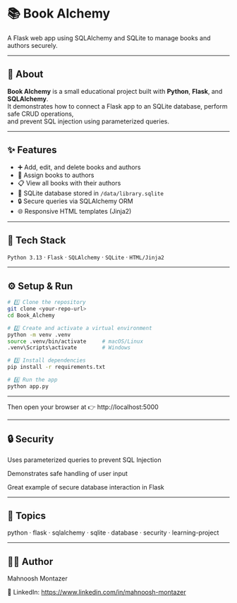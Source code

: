 # 📚 Book Alchemy

A Flask web app using SQLAlchemy and SQLite to manage books and authors securely.

---

## 🧠 About
**Book Alchemy** is a small educational project built with **Python**, **Flask**, and **SQLAlchemy**.  
It demonstrates how to connect a Flask app to an SQLite database, perform safe CRUD operations,  
and prevent SQL injection using parameterized queries.

---

## ✨ Features
- ➕ Add, edit, and delete books and authors  
- 🔗 Assign books to authors  
- 📋 View all books with their authors  
- 🧱 SQLite database stored in `/data/library.sqlite`  
- 🔒 Secure queries via SQLAlchemy ORM  
- 🌐 Responsive HTML templates (Jinja2)

---

## 🧩 Tech Stack
`Python 3.13` · `Flask` · `SQLAlchemy` · `SQLite` · `HTML/Jinja2`

---

## ⚙️ Setup & Run

```bash
# 1️⃣ Clone the repository
git clone <your-repo-url>
cd Book_Alchemy

# 2️⃣ Create and activate a virtual environment
python -m venv .venv
source .venv/bin/activate     # macOS/Linux
.venv\Scripts\activate        # Windows

# 3️⃣ Install dependencies
pip install -r requirements.txt

# 4️⃣ Run the app
python app.py
```
---

Then open your browser at 👉 http://localhost:5000


---
## 🔒 Security

Uses parameterized queries to prevent SQL Injection

Demonstrates safe handling of user input

Great example of secure database interaction in Flask

---
## 🧰 Topics

python · flask · sqlalchemy · sqlite · database · security · learning-project

---
## 👩‍💻 Author  
Mahnoosh Montazer

💼 LinkedIn: https://www.linkedin.com/in/mahnoosh-montazer

